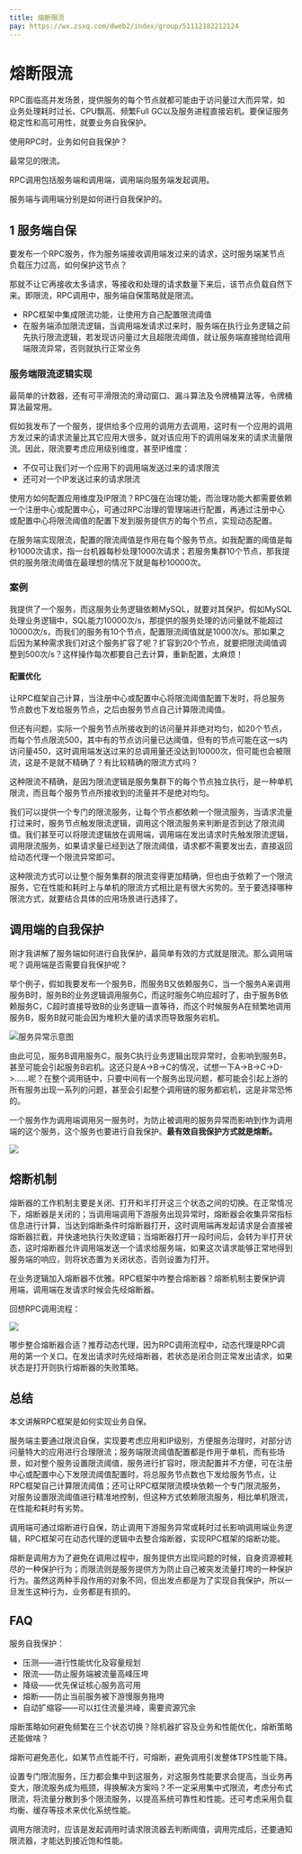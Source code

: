 ```yaml
---
title: 熔断限流
pay: https://wx.zsxq.com/dweb2/index/group/51112182212124
---
```

# 熔断限流

RPC面临高并发场景，提供服务的每个节点就都可能由于访问量过大而异常，如业务处理耗时过长、CPU飘高、频繁Full GC以及服务进程直接宕机。要保证服务稳定性和高可用性，就要业务自我保护。

使用RPC时，业务如何自我保护？

最常见的限流。

RPC调用包括服务端和调用端，调用端向服务端发起调用。

服务端与调用端分别是如何进行自我保护的。

## 1 服务端自保

要发布一个RPC服务，作为服务端接收调用端发过来的请求，这时服务端某节点负载压力过高，如何保护这节点？

那就不让它再接收太多请求，等接收和处理的请求数量下来后，该节点负载自然下来。即限流，RPC调用中，服务端自保策略就是限流。

- RPC框架中集成限流功能，让使用方自己配置限流阈值
- 在服务端添加限流逻辑，当调用端发请求过来时，服务端在执行业务逻辑之前先执行限流逻辑，若发现访问量过大且超限流阈值，就让服务端直接抛给调用端限流异常，否则就执行正常业务

### 服务端限流逻辑实现

最简单的计数器，还有可平滑限流的滑动窗口、漏斗算法及令牌桶算法等，令牌桶算法最常用。

假如我发布了一个服务，提供给多个应用的调用方去调用，这时有一个应用的调用方发过来的请求流量比其它应用大很多，就对该应用下的调用端发来的请求流量限流。因此，限流要考虑应用级别维度，甚至IP维度：

- 不仅可让我们对一个应用下的调用端发送过来的请求限流
- 还可对一个IP发送过来的请求限流

使用方如何配置应用维度及IP限流？RPC强在治理功能，而治理功能大都需要依赖一个注册中心或配置中心，可通过RPC治理的管理端进行配置，再通过注册中心或配置中心将限流阈值的配置下发到服务提供方的每个节点，实现动态配置。

在服务端实现限流，配置的限流阈值是作用在每个服务节点。如我配置的阈值是每秒1000次请求，指一台机器每秒处理1000次请求；若服务集群10个节点，那我提供的服务限流阈值在最理想的情况下就是每秒10000次。

### 案例

我提供了一个服务，而这服务业务逻辑依赖MySQL，就要对其保护。假如MySQL处理业务逻辑中，SQL能力10000次/s，那提供的服务处理的访问量就不能超过10000次/s，而我们的服务有10个节点，配置限流阈值就是1000次/s。那如果之后因为某种需求我们对这个服务扩容了呢？扩容到20个节点，就要把限流阈值调整到500次/s？这样操作每次都要自己去计算，重新配置，太麻烦！

#### 配置优化

让RPC框架自己计算，当注册中心或配置中心将限流阈值配置下发时，将总服务节点数也下发给服务节点，之后由服务节点自己计算限流阈值。

但还有问题，实际一个服务节点所接收到的访问量并非绝对均匀，如20个节点，而每个节点限流500，其中有的节点访问量已达阈值，但有的节点可能在这一s内访问量450，这时调用端发送过来的总调用量还没达到10000次，但可能也会被限流，这是不是就不精确了？有比较精确的限流方式吗？

这种限流不精确，是因为限流逻辑是服务集群下的每个节点独立执行，是一种单机限流，而且每个服务节点所接收到的流量并不是绝对均匀。

我们可以提供一个专门的限流服务，让每个节点都依赖一个限流服务，当请求流量打过来时，服务节点触发限流逻辑，调用这个限流服务来判断是否到达了限流阈值。我们甚至可以将限流逻辑放在调用端，调用端在发出请求时先触发限流逻辑，调用限流服务，如果请求量已经到达了限流阈值，请求都不需要发出去，直接返回给动态代理一个限流异常即可。

这种限流方式可以让整个服务集群的限流变得更加精确，但也由于依赖了一个限流服务，它在性能和耗时上与单机的限流方式相比是有很大劣势的。至于要选择哪种限流方式，就要结合具体的应用场景进行选择了。

## 调用端的自我保护

刚才我讲解了服务端如何进行自我保护，最简单有效的方式就是限流。那么调用端呢？调用端是否需要自我保护呢？

举个例子，假如我要发布一个服务B，而服务B又依赖服务C，当一个服务A来调用服务B时，服务B的业务逻辑调用服务C，而这时服务C响应超时了，由于服务B依赖服务C，C超时直接导致B的业务逻辑一直等待，而这个时候服务A在频繁地调用服务B，服务B就可能会因为堆积大量的请求而导致服务宕机。

![服务异常示意图](https://javaedge.oss-cn-shanghai.aliyuncs.com/dc2a18f1e2c495380cc4053b92ed3131.jpg)

由此可见，服务B调用服务C，服务C执行业务逻辑出现异常时，会影响到服务B，甚至可能会引起服务B宕机。这还只是A->B->C的情况，试想一下A->B->C->D->……呢？在整个调用链中，只要中间有一个服务出现问题，都可能会引起上游的所有服务出现一系列的问题，甚至会引起整个调用链的服务都宕机，这是非常恐怖的。

一个服务作为调用端调用另一服务时，为防止被调用的服务异常而影响到作为调用端的这个服务，这个服务也要进行自我保护。**最有效自我保护方式就是熔断。**

![](https://javaedge.oss-cn-shanghai.aliyuncs.com/903fa4374beb753c1db8f1f8b82ff464-20240217203903729.jpg)

## 熔断机制

熔断器的工作机制主要是关闭、打开和半打开这三个状态之间的切换。在正常情况下，熔断器是关闭的；当调用端调用下游服务出现异常时，熔断器会收集异常指标信息进行计算，当达到熔断条件时熔断器打开，这时调用端再发起请求是会直接被熔断器拦截，并快速地执行失败逻辑；当熔断器打开一段时间后，会转为半打开状态，这时熔断器允许调用端发送一个请求给服务端，如果这次请求能够正常地得到服务端的响应，则将状态置为关闭状态，否则设置为打开。



在业务逻辑加入熔断器不优雅。RPC框架中咋整合熔断器？熔断机制主要保护调用端，调用端在发请求时候会先经熔断器。

回想RPC调用流程：

![](https://javaedge.oss-cn-shanghai.aliyuncs.com/59b7479220a415ef034fb6edb589ec87.jpg)

哪步整合熔断器合适？推荐动态代理，因为RPC调用流程中，动态代理是RPC调用的第一个关口。在发出请求时先经熔断器，若状态是闭合则正常发出请求，如果状态是打开则执行熔断器的失败策略。

## 总结

本文讲解RPC框架是如何实现业务自保。

服务端主要通过限流自保，实现要考虑应用和IP级别，方便服务治理时，对部分访问量特大的应用进行合理限流；服务端限流阈值配置都是作用于单机，而有些场景，如对整个服务设置限流阈值，服务进行扩容时，限流配置并不方便，可在注册中心或配置中心下发限流阈值配置时，将总服务节点数也下发给服务节点，让RPC框架自己计算限流阈值；还可让RPC框架限流模块依赖一个专门限流服务，对服务设置限流阈值进行精准地控制，但这种方式依赖限流服务，相比单机限流，在性能和耗时有劣势。

调用端可通过熔断进行自保，防止调用下游服务异常或耗时过长影响调用端业务逻辑，RPC框架可在动态代理的逻辑中去整合熔断器，实现RPC框架的熔断功能。

熔断是调用方为了避免在调用过程中，服务提供方出现问题的时候，自身资源被耗尽的一种保护行为；而限流则是服务提供方为防止自己被突发流量打垮的一种保护行为。虽然这两种手段作用的对象不同，但出发点都是为了实现自我保护，所以一旦发生这种行为，业务都是有损的。

## FAQ

服务自我保护：

- 压测——进行性能优化及容量规划
- 限流——防止服务端被流量高峰压垮
- 降级——优先保证核心服务高可用
- 熔断——防止当前服务被下游慢服务拖垮
- 自动扩缩容——可以扛住流量洪峰，需要资源冗余



熔断策略如何避免频繁在三个状态切换？除机器扩容及业务和性能优化，熔断策略还能做啥？

熔断可避免恶化，如某节点性能不行，可熔断，避免调用引发整体TPS性能下降。

设置专门限流服务，压力都会集中到这服务，对这服务性能要求会提高，当业务再变大，限流服务成为瓶颈，得换解决方案吗？不一定采用集中式限流，考虑分布式限流，将流量分散到多个限流服务，以提高系统可靠性和性能。还可考虑采用负载均衡、缓存等技术来优化系统性能。

调用方限流时，应该是发起调用时请求限流器去判断阈值，调用完成后，还要通知限流器，才能达到接近饱和性能。

